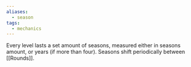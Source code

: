 ```yaml
---
aliases:
  - season
tags:
  - mechanics
---
```


Every level lasts a set amount of seasons, measured either in seasons amount, or years (if more than four). Seasons shift periodically between [[Rounds]].